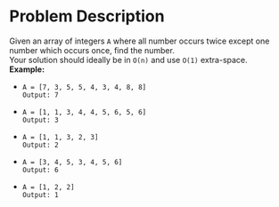# Problem Description
Given an array of integers `A` where all number occurs twice except one number which occurs once, find the number.  
Your solution should ideally be in `O(n)` and use `O(1)` extra-space.  
 **Example:**  
* `A = [7, 3, 5, 5, 4, 3, 4, 8, 8]`  
`Output: 7`  

* `A = [1, 1, 3, 4, 4, 5, 6, 5, 6]`  
`Output: 3`  

* `A = [1, 1, 3, 2, 3]`  
`Output: 2`  

* `A = [3, 4, 5, 3, 4, 5, 6]`  
`Output: 6`  

* `A = [1, 2, 2]`  
`Output: 1`  
